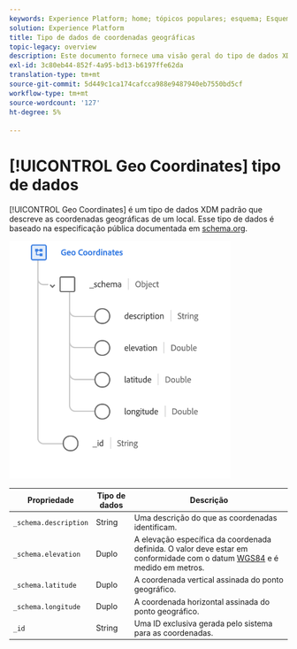 ```yaml
---
keywords: Experience Platform; home; tópicos populares; esquema; Esquema; XDM; campos; esquemas; esquemas; geo; coordenadas; tipo de dados; tipo de dados;
solution: Experience Platform
title: Tipo de dados de coordenadas geográficas
topic-legacy: overview
description: Este documento fornece uma visão geral do tipo de dados XDM das coordenadas geográficas.
exl-id: 3c80eb44-852f-4a95-bd13-b6197ffe62da
translation-type: tm+mt
source-git-commit: 5d449c1ca174cafcca988e9487940eb7550bd5cf
workflow-type: tm+mt
source-wordcount: '127'
ht-degree: 5%

---
```


# [!UICONTROL Geo Coordinates] tipo de dados

[!UICONTROL Geo Coordinates] é um tipo de dados XDM padrão que descreve as coordenadas geográficas de um local. Esse tipo de dados é baseado na especificação pública documentada em [schema.org](https://schema.org/GeoCoordinates).

<img src="../images/data-types/geo-coordinates.png" width="400" /><br />

| Propriedade | Tipo de dados | Descrição |
| --- | --- | --- |
| `_schema.description` | String | Uma descrição do que as coordenadas identificam. |
| `_schema.elevation` | Duplo | A elevação específica da coordenada definida. O valor deve estar em conformidade com o datum [WGS84](http://gisgeography.com/wgs84-world-geodetic-system/) e é medido em metros. |
| `_schema.latitude` | Duplo | A coordenada vertical assinada do ponto geográfico. |
| `_schema.longitude` | Duplo | A coordenada horizontal assinada do ponto geográfico. |
| `_id` | String | Uma ID exclusiva gerada pelo sistema para as coordenadas. |
